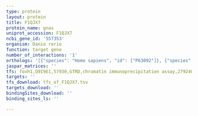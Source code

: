 ```yaml
---
type: protein
layout: protein
title: F1QJX7
protein_name: gnas
uniprot_accession: F1QJX7
ncbi_gene_id: '557353'
organism: Danio rerio
function: target gene
number_of_interactions: '1'
orthologs: '[{"species": "Homo sapiens", "id": ["P63092"]}, {"species": "Mus musculus", "id": ["P63094"]}, {"species": "Drosophila melanogaster", "id": ["<a href=\"/protein/p20354\">P20354</a>"]}, {"species": "Caenorhabditis elegans", "id": ["<a href=\"/protein/q7kpv0\">Q7KPV0</a>"]}]'
jaspar_matrices: ''
tfs: foxh1,Q9I9E1,57930,GTRD,chromatin immunoprecipitation assay,27924024%5Buid%5D,No
targets: ''
tfs_download: tfs_of_F1QJX7.tsv
targets_download: ''
bindingSites_download: ''
binding_sites_ls: ''

---
```

